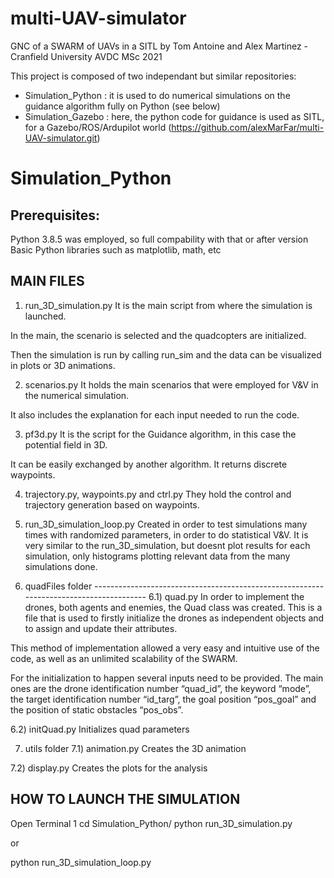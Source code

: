 # multi-UAV-simulator
GNC of a SWARM of UAVs in a SITL by Tom Antoine and Alex Martinez - Cranfield University AVDC MSc 2021

This project is composed of two independant but similar repositories: 
- Simulation_Python : it is used to do numerical simulations on the guidance algorithm fully on Python (see below)
- Simulation_Gazebo : here, the python code for guidance is used as SITL, for a Gazebo/ROS/Ardupilot world (https://github.com/alexMarFar/multi-UAV-simulator.git)

# Simulation_Python

## Prerequisites:
Python 3.8.5 was employed, so full compability with that or after version
Basic Python libraries such as matplotlib, math, etc

## MAIN FILES

1) run_3D_simulation.py
It is the main script from where the simulation is launched. 

In the main, the scenario is selected and the quadcopters are initialized. 

Then the simulation is run by calling run_sim and the data can be visualized in plots or 3D animations.

2) scenarios.py
It holds the main scenarios that were employed for V&V in the numerical simulation.

It also includes the explanation for each input needed to run the code.

3) pf3d.py
It is the script for the Guidance algorithm, in this case the potential field in 3D.

It can be easily exchanged by another algorithm. It returns discrete waypoints.

4) trajectory.py, waypoints.py and ctrl.py
They hold the control and trajectory generation based on waypoints.

5) run_3D_simulation_loop.py
Created in order to test simulations many times with randomized parameters, in order to do statistical V&V. 
It is very similar to the run_3D_simulation, but doesnt plot results for each simulation, only histograms 
plotting relevant data from the many simulations done. 

6) quadFiles folder ---------------------------------------------------------------------------------------
6.1) quad.py
In order to implement the drones, both agents and enemies, the Quad class was created. This is a file that 
is used to firstly initialize the drones as independent objects and to assign and update their attributes. 

This method of implementation allowed a very easy and intuitive use of the code, as well as an unlimited 
scalability of the SWARM.  

For the initialization to happen several inputs need to be provided. The main ones are the drone 
identification number “quad_id”, the keyword “mode”, the target identification number “id_targ”, the goal 
position “pos_goal” and the position of static obstacles “pos_obs”. 

6.2) initQuad.py
Initializes quad parameters
 

7) utils folder
7.1) animation.py
Creates the 3D animation

7.2) display.py
Creates the plots for the analysis

## HOW TO LAUNCH THE SIMULATION

Open Terminal 1
cd Simulation_Python/
python run_3D_simulation.py

or

python run_3D_simulation_loop.py

